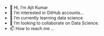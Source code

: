 - 👋 Hi, I’m Ajit Kumar
- 👀 I’m interested in GitHub accounts...
- 🌱 I’m currently learning data science
- 💞️ I’m looking to collaborate on Data Science.
- 📫 How to reach me ...

<!---
ajitk0099/ajitk0099 is a ✨ special ✨ repository because its `README.md` (this file) appears on your GitHub profile.
You can click the Preview link to take a look at your changes.
--->
